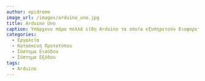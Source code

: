 ```yaml
---
author: epidrome
image_url: /images/arduino_uno.jpg
title: Arduino Uno
caption: Υπάρχουν πάρα πολλά είδη Arduino τα οποία εξυπηρετούν διαφορετικές ανάγκες, ανάλογα με την υπολογιστική ισχύ και το μέγεθος, άλλα όλη η σειρά αυτών των μικροελεγκτών έχει σχεδιαστεί με βασικό στόχο την γρήγορη κατασκευή προτοτύπων διάδρασης που βασίζονται σε νέες καινοτόμες συσκευές εισόδου και εξόδου.
categories:
  - Εργαλεία
  - Κατασκευή Προτοτύπου
  - Σύστημα Εισόδου
  - Σύστημα Εξόδου
tags:
  - Arduino
---
```

